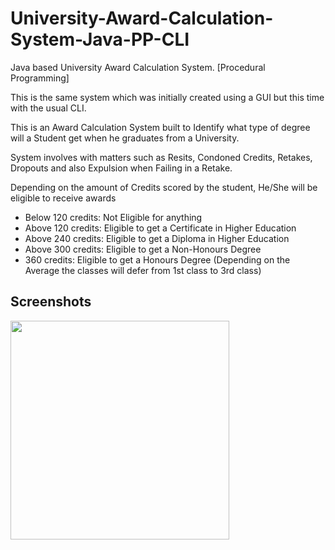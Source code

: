 # University-Award-Calculation-System-Java-PP-CLI

Java based University Award Calculation System. [Procedural Programming]

This is the same system which was initially created using a GUI but this time with the usual CLI.

This is an Award Calculation System built to Identify what type of degree will a Student get when he graduates from a University. 

System involves with matters such as Resits, Condoned Credits, Retakes, Dropouts and also Expulsion when Failing in a Retake.

Depending on the amount of Credits scored by the student, He/She will be eligible to receive awards 
- Below 120 credits: Not Eligible for anything
- Above 120 credits: Eligible to get a Certificate in Higher Education
- Above 240 credits: Eligible to get a Diploma in Higher Education
- Above 300 credits: Eligible to get a Non-Honours Degree
- 360 credits: Eligible to get a Honours Degree (Depending on the Average the classes will defer from 1st class to 3rd class)

## Screenshots

<img src="http://i.imgur.com/HxG5FYS.png" width="350">
